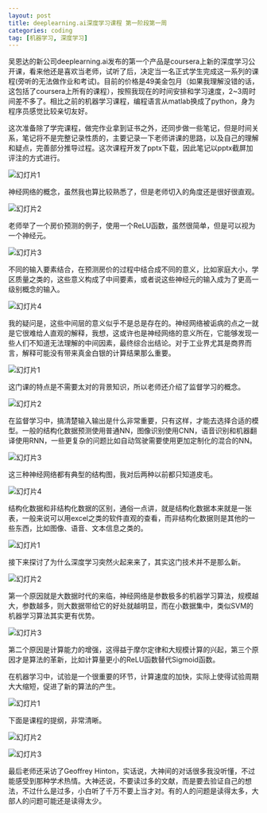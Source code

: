 ```yaml
---
layout: post
title: deeplearning.ai深度学习课程 第一阶段第一周
categories: coding
tag: [机器学习, 深度学习]
---
```


吴恩达的新公司deeplearning.ai发布的第一个产品是coursera上新的深度学习公开课，看来他还是喜欢当老师，试听了后，决定当一名正式学生完成这一系列的课程(旁听的无法做作业和考试)。目前的价格是49美金包月（如果我理解没错的话，这包括了coursera上所有的课程），按照我现在的时间安排和学习速度，2~3周时间差不多了。相比之前的机器学习课程，编程语言从matlab换成了python，身为程序员感觉比较亲切友好。

这次准备除了学完课程，做完作业拿到证书之外，还同步做一些笔记，但是时间关系，笔记将不是完整记录性质的，主要记录一下老师讲课的思路，以及自己的理解和疑点，完善部分推导过程。这次课程开发了pptx下载，因此笔记以pptx截屏加评注的方式进行。<!-- more -->

![幻灯片1](\img\What-is-a-NN\幻灯片1.JPG)

神经网络的概念，虽然我也算比较熟悉了，但是老师切入的角度还是很好很直观。

![幻灯片2](\img\What-is-a-NN\幻灯片2.JPG)

老师举了一个房价预测的例子，使用一个ReLU函数，虽然很简单，但是可以视为一个神经元。

![幻灯片3](\img\What-is-a-NN\幻灯片3.JPG)

不同的输入要素结合，在预测房价的过程中结合成不同的意义，比如家庭大小，学区质量之类的，这些意义构成了中间要素，或者说这些神经元的输入成为了更高一级别概念的输入。

![幻灯片4](\img\What-is-a-NN_\幻灯片4.JPG)

我的疑问是，这些中间层的意义似乎不是总是存在的。神经网络被诟病的点之一就是它很难给人直观的解释，我想，这或许也是神经网络的意义所在，它能够发现一些人们不知道无法理解的中间因素，最终综合出结论。对于工业界尤其是商界而言，解释可能没有带来真金白银的计算结果那么重要。



![幻灯片1](\img\C1W1L03\幻灯片1.JPG)

这门课的特点是不需要太对的背景知识，所以老师还介绍了监督学习的概念。

![幻灯片2](\img\C1W1L03\幻灯片2.JPG)

在监督学习中，搞清楚输入输出是什么非常重要，只有这样，才能去选择合适的模型。一般的结构化数据预测使用普通NN，图像识别使用CNN，语音识别和机器翻译使用RNN，一些更复杂的问题比如自动驾驶需要使用更加定制化的混合的NN。

![幻灯片3](\img\C1W1L03\幻灯片3.JPG)

这三种神经网络都有典型的结构图，我对后两种以前都只知道皮毛。

![幻灯片4](\img\C1W1L03\幻灯片4.JPG)

结构化数据和非结构化数据的区别，通俗一点讲，就是结构化数据本来就是一张表，一般来说可以用excel之类的软件直观的查看，而非结构化数据则是其他的一些东西，比如图像、语音、文本信息之类的。

![幻灯片1](\img\C1W1L04\幻灯片1.JPG)

接下来探讨了为什么深度学习突然火起来来了，其实这门技术并不是那么新。

![幻灯片2](\img\C1W1L04\幻灯片2.JPG)

第一个原因就是大数据时代的来临，神经网络是参数极多的机器学习算法，规模越大，参数越多，则大数据带给它的好处就越明显，而在小数据集中，类似SVM的机器学习算法其实更有优势。

![幻灯片3](\img\C1W1L04\幻灯片3.JPG)

第二个原因是计算能力的增强，这得益于摩尔定律和大规模计算的兴起，第三个原因才是算法的革新，比如计算量更小的ReLU函数替代Sigmoid函数。

在机器学习中，试验是一个很重要的环节，计算速度的加快，实际上使得试验周期大大缩短，促进了新的算法的产生。

![幻灯片1](\img\C1W1L05\幻灯片1.JPG)

下面是课程的提纲，非常清晰。

![幻灯片2](\img\C1W1L05\幻灯片2.JPG)



![幻灯片3](\img\C1W1L05\幻灯片3.JPG)

最后老师还采访了Geoffrey Hinton，实话说，大神间的对话很多我没听懂，不过能感受到那种学术热情。大神还说，不要读过多的文献，而是要去验证自己的想法，不过什么是过多，小白听了千万不要上当才对。有的人的问题是读得太多，大部人的问题可能还是读得太少。